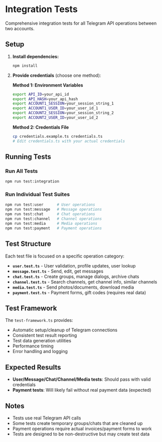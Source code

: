 # Integration Tests

Comprehensive integration tests for all Telegram API operations between two accounts.

## Setup

1. **Install dependencies:**
   ```bash
   npm install
   ```

2. **Provide credentials** (choose one method):

   **Method 1: Environment Variables**
   ```bash
   export API_ID=your_api_id
   export API_HASH=your_api_hash
   export ACCOUNT1_SESSION=your_session_string_1
   export ACCOUNT1_USER_ID=your_user_id_1
   export ACCOUNT2_SESSION=your_session_string_2
   export ACCOUNT2_USER_ID=your_user_id_2
   ```

   **Method 2: Credentials File**
   ```bash
   cp credentials.example.ts credentials.ts
   # Edit credentials.ts with your actual credentials
   ```

## Running Tests

### Run All Tests
```bash
npm run test:integration
```

### Run Individual Test Suites
```bash
npm run test:user      # User operations
npm run test:message   # Message operations  
npm run test:chat      # Chat operations
npm run test:channel   # Channel operations
npm run test:media     # Media operations
npm run test:payment   # Payment operations
```

## Test Structure

Each test file is focused on a specific operation category:

- **`user.test.ts`** - User validation, profile updates, user lookup
- **`message.test.ts`** - Send, edit, get messages
- **`chat.test.ts`** - Create groups, manage dialogs, archive chats
- **`channel.test.ts`** - Search channels, get channel info, similar channels
- **`media.test.ts`** - Send photos/documents, download media
- **`payment.test.ts`** - Payment forms, gift codes (requires real data)

## Test Framework

The `test-framework.ts` provides:
- Automatic setup/cleanup of Telegram connections
- Consistent test result reporting
- Test data generation utilities
- Performance timing
- Error handling and logging

## Expected Results

- **User/Message/Chat/Channel/Media tests**: Should pass with valid credentials
- **Payment tests**: Will likely fail without real payment data (expected)

## Notes

- Tests use real Telegram API calls
- Some tests create temporary groups/chats that are cleaned up
- Payment operations require actual invoices/payment forms to work
- Tests are designed to be non-destructive but may create test data
